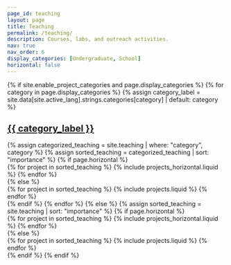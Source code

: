 ```yaml
---
page_id: teaching
layout: page
title: Teaching
permalink: /teaching/
description: Courses, labs, and outreach activities.
nav: true
nav_order: 6
display_categories: [Undergraduate, School]
horizontal: false
---
```


<!-- pages/teaching.md -->
<div class="projects">
  {% if site.enable_project_categories and page.display_categories %}
    <!-- Display categorized teaching items -->
    {% for category in page.display_categories %}
      {% assign category_label = site.data[site.active_lang].strings.categories[category] | default: category %}
      <a id="{{ category_label }}" href=".#{{ category_label }}">
        <h2 class="category">{{ category_label }}</h2>
      </a>
      {% assign categorized_teaching = site.teaching | where: "category", category %}
      {% assign sorted_teaching = categorized_teaching | sort: "importance" %}
      <!-- Generate cards for each teaching activity -->
      {% if page.horizontal %}
        <div class="container">
          <div class="row row-cols-1 row-cols-md-2">
            {% for project in sorted_teaching %}
              {% include projects_horizontal.liquid %}
            {% endfor %}
          </div>
        </div>
      {% else %}
        <div class="row row-cols-1 row-cols-md-3">
          {% for project in sorted_teaching %}
            {% include projects.liquid %}
          {% endfor %}
        </div>
      {% endif %}
    {% endfor %}
  {% else %}
    <!-- Display teaching activities without categories -->
    {% assign sorted_teaching = site.teaching | sort: "importance" %}
    <!-- Generate cards for each teaching activity -->
    {% if page.horizontal %}
      <div class="container">
        <div class="row row-cols-1 row-cols-md-2">
          {% for project in sorted_teaching %}
            {% include projects_horizontal.liquid %}
          {% endfor %}
        </div>
      </div>
    {% else %}
      <div class="row row-cols-1 row-cols-md-3">
        {% for project in sorted_teaching %}
          {% include projects.liquid %}
        {% endfor %}
      </div>
    {% endif %}
  {% endif %}
</div>
